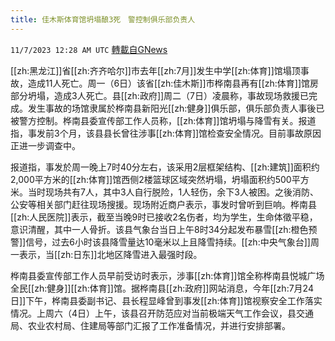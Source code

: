 ```yaml
---
title: 佳木斯体育馆坍塌酿3死　警控制俱乐部负责人
---
```

`11/7/2023 12:28 AM UTC` [轉載自GNews](https://gnews.org/articles/1933344)

[[zh:黑龙江]]省[[zh:齐齐哈尔]]市去年[[zh:7月]]发生中学[[zh:体育]]馆塌顶事故，造成11人死亡。周一（6日）该省[[zh:佳木斯]]市桦南县再有[[zh:体育]]馆房部分坍塌，造成3人死亡。县[[zh:政府]]周二（7日）凌晨称，事故现场救援已完成。发生事故的场馆隶属於桦南县新阳光[[zh:健身]]俱乐部，俱乐部负责人事後已被警方控制。桦南县委宣传部工作人员称，[[zh:体育]]馆坍塌与降雪有关。报道指，事发前3个月，该县县长曾往涉事[[zh:体育]]馆检查安全情况。目前事故原因正进一步调查中。

报道指，事发於周一晚上7时40分左右，该采用2层框架结构、[[zh:建筑]]面积约2,000平方米的[[zh:体育]]馆西侧2楼篮球区域突然坍塌，坍塌面积约500平方米。当时现场共有7人，其中3人自行脱险，1人轻伤，余下3人被困。之後消防、公安等相关部门赶往现场搜援。现场附近商户表示，事发时曾听到巨响。桦南县[[zh:人民医院]]表示，截至当晚9时已接收2名伤者，均为学生，生命体徵平稳，意识清醒，其中一人骨折。该县气象台当日上午8时34分起发布暴雪[[zh:橙色预警]]信号，过去6小时该县降雪量达10毫米以上且降雪持续。[[zh:中央气象台]]周一表示，当[[zh:日东]]北地区降雪进入最强时段。

桦南县委宣传部工作人员早前受访时表示，涉事[[zh:体育]]馆全称桦南县悦城广场全民[[zh:健身]][[zh:体育]]馆。据桦南县[[zh:政府]]网站消息，今年[[zh:7月24日]]下午，桦南县委副书记、县长程显峰曾到事发[[zh:体育]]馆视察安全工作落实情况。上周六（4日）上午，该县召开防范应对当前极端天气工作会议，县交通局、农业农村局、住建局等部门汇报了工作准备情况，并进行安排部署。
